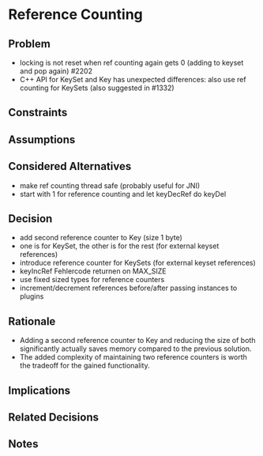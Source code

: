 # Reference Counting

## Problem

- locking is not reset when ref counting again gets 0 (adding to keyset and
  pop again) #2202
- C++ API for KeySet and Key has unexpected differences: also use ref counting
  for KeySets (also suggested in #1332)

## Constraints

## Assumptions

## Considered Alternatives

- make ref counting thread safe (probably useful for JNI)
- start with 1 for reference counting and let keyDecRef do keyDel

## Decision

- add second reference counter to Key (size 1 byte)
- one is for KeySet, the other is for the rest (for external keyset references)
- introduce reference counter for KeySets (for external keyset references)
- keyIncRef Fehlercode returnen on MAX_SIZE
- use fixed sized types for reference counters
- increment/decrement references before/after passing instances to plugins

## Rationale

- Adding a second reference counter to Key and reducing the size of both significantly
  actually saves memory compared to the previous solution.
- The added complexity of maintaining two reference counters is worth the
  tradeoff for the gained functionality.

## Implications

## Related Decisions

## Notes
